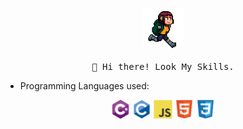 <p align="center">
  <img src="/images/run.gif" width="65px">
  <br><br>
  <samp>
    👋 Hi there! Look My Skills.
  </samp>
</p>

- Programming Languages used:

<div align="center">
  <img src='/images/csharp.svg' width='30' />
  <img src='/images/c-original.svg' width='30' />
  <img src='/images/js.svg' width='30' />
  <img src='/images/html.svg' width='30' />
  <img src='/images/css.svg' width='30' />
</div>
